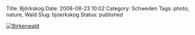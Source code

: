 Title: Björkskog
Date: 2008-08-23 10:02
Category: Schweden
Tags: photo, nature, Wald
Slug: bjoerkskog
Status: published

[![Birkenwald](/pic/bjorkskog_s.jpg "Birkenwald")](/pic/bjorkskog_l.jpg)

